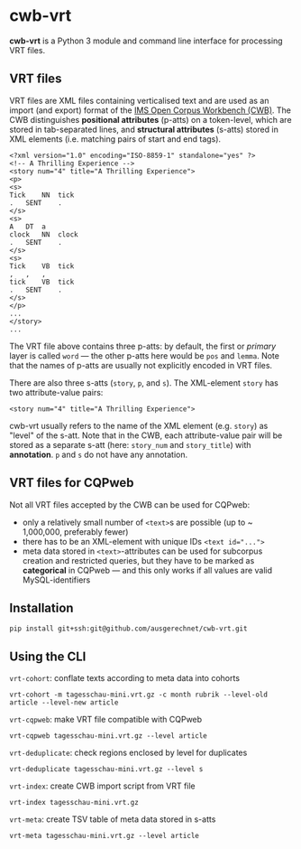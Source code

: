# cwb-vrt #
**cwb-vrt** is a Python 3 module and command line interface for processing VRT files.

## VRT files ##

VRT files are XML files containing verticalised text and are used as an import (and export) format of the [IMS Open Corpus Workbench (CWB)](http://cwb.sourceforge.net/).  The CWB distinguishes **positional attributes** (p-atts) on a token-level, which are stored in tab-separated lines, and **structural attributes** (s-atts) stored in XML elements (i.e. matching pairs of start and end tags).
```
<?xml version="1.0" encoding="ISO-8859-1" standalone="yes" ?>
<!-- A Thrilling Experience -->
<story num="4" title="A Thrilling Experience">
<p>
<s>
Tick	NN	tick
.	SENT	.
</s>
<s>
A	DT	a
clock	NN	clock
.	SENT	.
</s>
<s>
Tick	VB	tick
,	,	,
tick	VB	tick
.	SENT	.
</s>
</p>
...
</story>
...
```
The VRT file above contains three p-atts: by default, the first or *primary* layer is called `word` — the other p-atts here would be `pos` and `lemma`. Note that the names of p-atts are usually not explicitly encoded in VRT files.

There are also three s-atts (`story`, `p`, and `s`). The XML-element `story` has two attribute-value pairs:
```
<story num="4" title="A Thrilling Experience">
```
cwb-vrt usually refers to the name of the XML element (e.g. `story`) as "level" of the s-att. Note that in the CWB, each attribute-value pair will be stored as a separate s-att (here: `story_num` and `story_title`) with **annotation**.  `p` and `s` do not have any annotation.

## VRT files for CQPweb ##

Not all VRT files accepted by the CWB can be used for CQPweb:
- only a relatively small number of `<text>`s are possible (up to ~ 1,000,000, preferably fewer)
- there has to be an XML-element with unique IDs `<text id="...">`
- meta data stored in `<text>`-attributes can be used for subcorpus creation and restricted queries, but they have to be marked as **categorical** in CQPweb — and this only works if all values are valid MySQL-identifiers


## Installation ##

```
pip install git+ssh:git@github.com/ausgerechnet/cwb-vrt.git
```

## Using the CLI

`vrt-cohort`: conflate texts according to meta data into cohorts
```
vrt-cohort -m tagesschau-mini.vrt.gz -c month rubrik --level-old article --level-new article
```

`vrt-cqpweb`: make VRT file compatible with CQPweb
```
vrt-cqpweb tagesschau-mini.vrt.gz --level article
```

`vrt-deduplicate`: check regions enclosed by level for duplicates
```
vrt-deduplicate tagesschau-mini.vrt.gz --level s
```

`vrt-index`: create CWB import script from VRT file
```
vrt-index tagesschau-mini.vrt.gz
  ```

`vrt-meta`: create TSV table of meta data stored in s-atts
```
vrt-meta tagesschau-mini.vrt.gz --level article
```
